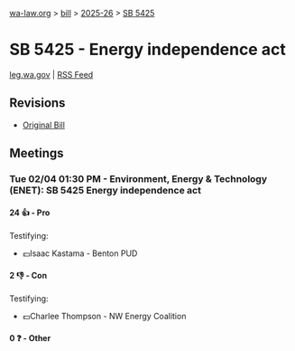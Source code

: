[wa-law.org](/) > [bill](/bill/) > [2025-26](/bill/2025-26/) > [SB 5425](/bill/2025-26/sb/5425/)

# SB 5425 - Energy independence act
[leg.wa.gov](https://app.leg.wa.gov/billsummary?BillNumber=5425&Year=2025&Initiative=false) | [RSS Feed](./rss.xml)

## Revisions
* [Original Bill](1/)

## Meetings
### Tue 02/04 01:30 PM - Environment, Energy & Technology (ENET): SB 5425 Energy independence act
#### 24 👍 - Pro
Testifying:
* 💵Isaac Kastama - Benton PUD

#### 2 👎 - Con
Testifying:
* 💵Charlee Thompson - NW Energy Coalition

#### 0 ❓ - Other
